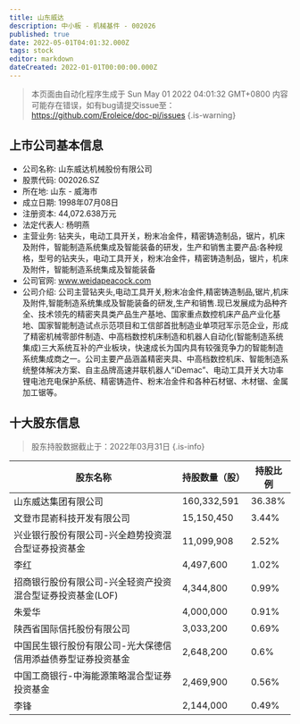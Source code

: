 ```yaml
---
title: 山东威达
description: 中小板 - 机械基件 - 002026
published: true
date: 2022-05-01T04:01:32.000Z
tags: stock
editor: markdown
dateCreated: 2022-01-01T00:00:00.000Z
---
```


> 本页面由自动化程序生成于 Sun May 01 2022 04:01:32 GMT+0800
> 内容可能存在错误，如有bug请提交issue至：https://github.com/Eroleice/doc-pi/issues
{.is-warning}

## 上市公司基本信息
- 公司名称: 山东威达机械股份有限公司
- 股票代码: 002026.SZ
- 所在地: 山东 - 威海市
- 成立日期: 1998年07月08日
- 注册资本: 44,072.638万元
- 法定代表人: 杨明燕
- 主营业务: 钻夹头，电动工具开关，粉末冶金件，精密铸造制品，锯片，机床及附件，智能制造系统集成及智能装备的研发，生产和销售主要产品:各种规格，型号的钻夹头，电动工具开关，粉末冶金件，精密铸造制品，锯片，机床及附件，智能制造系统集成及智能装备
- 公司官网: www.weidapeacock.com
- 公司介绍: 公司主营钻夹头,电动工具开关,粉末冶金件,精密铸造制品,锯片,机床及附件,智能制造系统集成及智能装备的研发,生产和销售.现已发展成为品种齐全、技术领先的精密夹具类产品生产基地、国家重点数控机床产品产业化基地、国家智能制造试点示范项目和工信部首批制造业单项冠军示范企业，形成了精密机械零部件制造、中高档数控机床制造和机器人自动化(智能制造系统集成)三大系统互补的产业板块，快速成长为国内具有较强竞争力的智能制造系统集成商之一。公司主要产品涵盖精密夹具、中高档数控机床、智能制造系统整体解决方案、自主品牌高速并联机器人“iDemac”、电动工具开关大功率锂电池充电保护系统、精密铸造件、粉末冶金件和各种石材锯、木材锯、金属加工锯等。


## 十大股东信息
> 股东持股数据截止于：2022年03月31日
{.is-info}

| 股东名称 | 持股数量（股） | 持股比例 |
| --- | --- | --- |
| 山东威达集团有限公司 | 160,332,591 | 36.38% |
| 文登市昆嵛科技开发有限公司 | 15,150,450 | 3.44% |
| 兴业银行股份有限公司-兴全趋势投资混合型证券投资基金 | 11,099,908 | 2.52% |
| 李红 | 4,497,600 | 1.02% |
| 招商银行股份有限公司-兴全轻资产投资混合型证券投资基金(LOF) | 4,344,800 | 0.99% |
| 朱爱华 | 4,000,000 | 0.91% |
| 陕西省国际信托股份有限公司 | 3,033,200 | 0.69% |
| 中国民生银行股份有限公司-光大保德信信用添益债券型证券投资基金 | 2,648,200 | 0.6% |
| 中国工商银行-中海能源策略混合型证券投资基金 | 2,469,900 | 0.56% |
| 李锋 | 2,144,000 | 0.49% |




